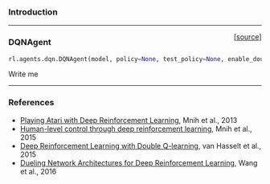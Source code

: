 ### Introduction

---

<span style="float:right;">[[source]](https://github.com/matthiasplappert/keras-rl/blob/master/rl/agents/dqn.py#L89)</span>
### DQNAgent

```python
rl.agents.dqn.DQNAgent(model, policy=None, test_policy=None, enable_double_dqn=True, enable_dueling_network=False, dueling_type='avg')
```

Write me


---

### References
- [Playing Atari with Deep Reinforcement Learning](https://arxiv.org/abs/1312.5602), Mnih et al., 2013
- [Human-level control through deep reinforcement learning](http://www.nature.com/nature/journal/v518/n7540/abs/nature14236.html), Mnih et al., 2015
- [Deep Reinforcement Learning with Double Q-learning](http://www0.cs.ucl.ac.uk/staff/d.silver/web/Applications_files/doubledqn.pdf), van Hasselt et al., 2015
- [Dueling Network Architectures for Deep Reinforcement Learning](https://arxiv.org/abs/1511.06581), Wang et al., 2016
